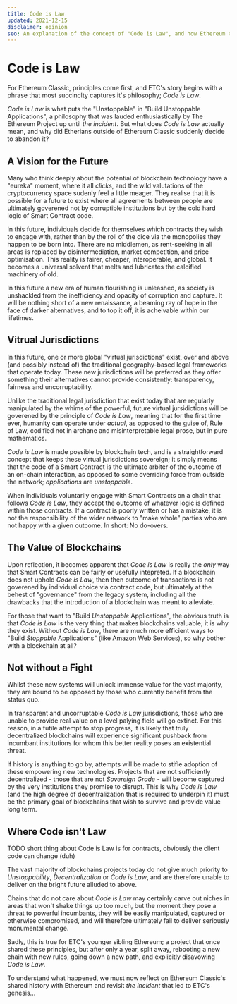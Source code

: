 ```yaml
---
title: Code is Law
updated: 2021-12-15
disclaimer: opinion
seo: An explanation of the concept of "Code is Law", and how Ethereum Classic is one of the few blockchain projects that allow this bright future to unfold.
---
```


# Code is Law

For Ethereum Classic, principles come first, and ETC's story begins with a phrase that most succinclty captures it's philosophy; _Code is Law_.

_Code is Law_ is what puts the "Unstoppable" in "Build Unstoppable Applications", a philosophy that was lauded enthusiastically by The Ethereum Project up until _the incident_. But what does _Code is Law_ actually mean, and why did Etherians outside of Ethereum Classic suddenly decide to abandon it?

## A Vision for the Future

Many who think deeply about the potential of blockchain technology have a "eureka" moment, where it all _clicks_, and the wild valutations of the cryptocurrency space sudenly feel a little meager. They realise that it is possible for a future to exist where all agreements between people are ultimately goverened not by corruptible institutions but by the cold hard logic of Smart Contract code.

In this future, individuals decide for themselves which contracts they wish to engage with, rather than by the roll of the dice via the monopolies they happen to be born into. There are no middlemen, as rent-seeking in all areas is replaced by disintermediation, market competition, and price optimisation. This reality is fairer, cheaper, interoperable, and global. It becomes a universal solvent that melts and lubricates the calcified machinery of old.

In this future a new era of human flourishing is unleashed, as society is unshackled from the inefficiency and opacity of corruption and capture. It will be nothing short of a new renaissance, a beaming ray of hope in the face of darker alternatives, and to top it off, it is acheivable within our lifetimes.

## Vitrual Jurisdictions

In this future, one or more global "virtual jurisdictions" exist, over and above (and possibly instead of) the traditional geography-based legal frameworks that operate today. These new jurisdictions will be preferred as they offer something their alternatives cannot provide consistently: transparency, fairness and uncorruptability.

Unlike the traditional legal jurisdiction that exist today that are regularly manipulated by the whims of the powerful, future virtual jursidictions will be goverened by the principle of _Code is Law_, meaning that for the first time ever, humanity can operate under _actual_, as opposed to the guise of, Rule of Law, codified not in archane and misinterpretable legal prose, but in pure mathematics.

_Code is Law_ is made possible by blockchain tech, and is a straightforward concept that keeps these virtual jurisdictions sovereign; it simply means that the code of a Smart Contract is the ultimate arbiter of the outcome of an on-chain interaction, as opposed to some overriding force from outside the network; _applications_ are _unstoppable_.

When individuals voluntarily engage with Smart Contracts on a chain that follows _Code is Law_, they accept the outcome of whatever logic is defined within those contracts. If a contract is poorly written or has a mistake, it is not the responsibility of the wider network to "make whole" parties who are not happy with a given outcome. In short: No do-overs.

## The Value of Blockchains

Upon reflection, it becomes apparent that _Code is Law_ is really the _only_ way that Smart Contracts can be fairly or usefully intepreted. If a blockchain does not uphold _Code is Law_, then then outcome of transactions is not goverened by individual choice via contract code, but ultimately at the behest of "governance" from the legacy system, including all the drawbacks that the introduction of a blockchain was meant to alleviate.

For those that want to "Build _Unstoppable_ Applications", the obvious truth is that _Code is Law_ is the very thing that makes blockchains valuable; it is why they exist. Without _Code is Law_, there are much more efficient ways to "Build _Stoppable_ Applications" (like Amazon Web Services), so why bother with a blockchain at all?

## Not without a Fight

Whilst these new systems will unlock immense value for the vast majority, they are bound to be opposed by those who currently benefit from the status quo.

In transparent and uncorruptable _Code is Law_ jurisdictions, those who are unable to provide real value on a level palying field will go extinct. For this reason, in a futile attempt to stop progress, it is likely that truly decentralized blockchains will experience significant pushback from incumbant institutions for whom this better reality poses an existential threat.

If history is anything to go by, attempts will be made to stifle adoption of these empowering new technologies. Projects that are not sufficiently decentralized - those that are not _Sovereign Grade_ - will become captured by the very institutions they promise to disrupt. This is why _Code is Law_ (and the high degree of decentralization that is required to underpin it) must be the primary goal of blockchains that wish to survive and provide value long term.

## Where Code isn't Law

TODO short thing about Code is Law is for contracts, obviously the client code can change (duh)

The vast majority of blockchains projects today do not give much priority to _Unstoppability_, _Decentralization_ or _Code is Law_, and are therefore unable to deliver on the bright future alluded to above.

Chains that do not care about _Code is Law_ may certainly carve out niches in areas that won't shake things up too much, but the moment they pose a threat to powerful incumbants, they will be easily manipulated, captured or otherwise compromised, and will therefore ultimately fail to deliver seriously monumental change.

Sadly, this is true for ETC's younger sibling Ethereum; a project that once shared these principles, but after only a year, split away, rebooting a new chain with new rules, going down a new path, and explicitly disavowing _Code is Law_.

To understand what happened, we must now reflect on Ethereum Classic's shared history with Ethereum and revisit _the incident_ that led to ETC's genesis...
